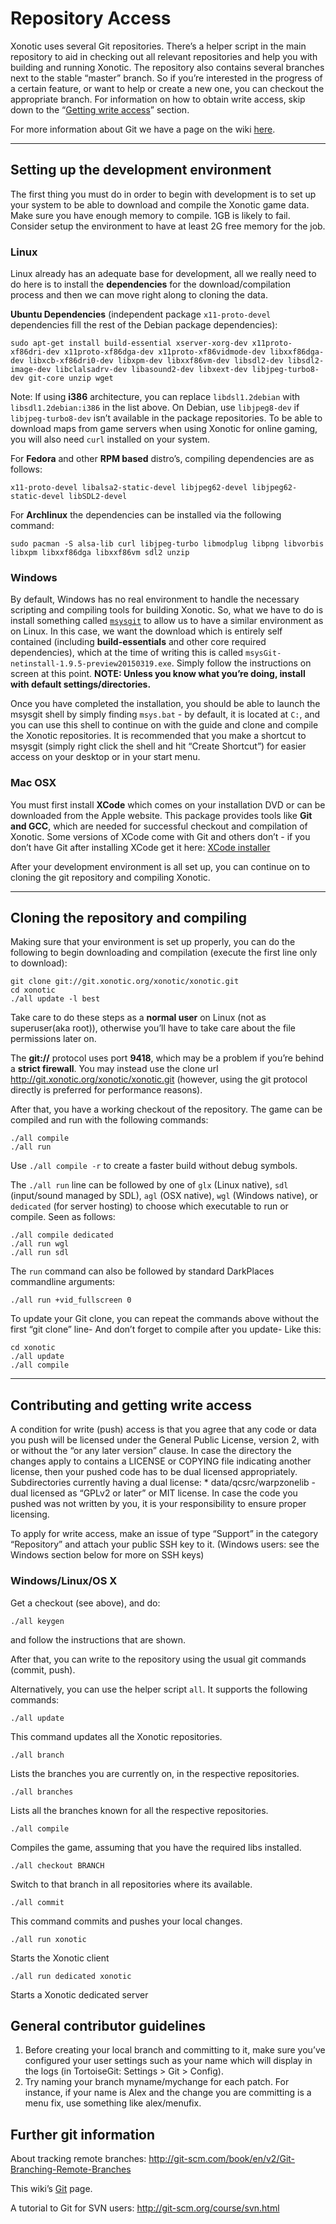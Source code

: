 Repository Access
=================

Xonotic uses several Git repositories. There’s a helper script in the main repository to aid in checking out all relevant repositories and help you with building and running Xonotic.
The repository also contains several branches next to the stable “master” branch. So if you’re interested in the progress of a certain feature, or want to help or create a new one, you can checkout the appropriate branch.
For information on how to obtain write access, skip down to the “[Getting write access](Repository_Access#contributing-and-getting-write-access)” section.

For more information about Git we have a page on the wiki [here](Git).

***

Setting up the development environment
--------------------------------------

The first thing you must do in order to begin with development is to set up your system to be able to download and compile the Xonotic game data. Make sure you have enough memory to compile. 1GB is likely to fail. Consider setup the environment to have at least 2G free memory for the job.

### Linux

Linux already has an adequate base for development, all we really need to do here is to install the **dependencies** for the download/compilation process and then we can move right along to cloning the data.

**Ubuntu Dependencies** (independent package `x11-proto-devel` dependencies fill the rest of the Debian package dependencies):

    sudo apt-get install build-essential xserver-xorg-dev x11proto-xf86dri-dev x11proto-xf86dga-dev x11proto-xf86vidmode-dev libxxf86dga-dev libxcb-xf86dri0-dev libxpm-dev libxxf86vm-dev libsdl2-dev libsdl2-image-dev libclalsadrv-dev libasound2-dev libxext-dev libjpeg-turbo8-dev git-core unzip wget

Note: If using **i386** architecture, you can replace `libdsl1.2debian` with `libsdl1.2debian:i386` in the list above. On Debian, use `libjpeg8-dev` if `libjpeg-turbo8-dev` isn’t available in the package repositories. To be able to download maps from game servers when using Xonotic for online gaming, you will also need `curl` installed on your system.

For **Fedora** and other **RPM based** distro’s, compiling dependencies are as follows:

    x11-proto-devel libalsa2-static-devel libjpeg62-devel libjpeg62-static-devel libSDL2-devel

For **Archlinux** the dependencies can be installed via the following command:

    sudo pacman -S alsa-lib curl libjpeg-turbo libmodplug libpng libvorbis libxpm libxxf86dga libxxf86vm sdl2 unzip

### Windows

By default, Windows has no real environment to handle the necessary scripting and compiling tools for building Xonotic. So, what we have to do is install something called [`msysgit`](https://github.com/msysgit/msysgit/releases) to allow us to have a similar environment as on Linux. In this case, we want the download which is entirely self contained (including **build-essentials** and other core required dependencies), which at the time of writing this is called `msysGit-netinstall-1.9.5-preview20150319.exe`. Simply follow the instructions on screen at this point. **NOTE: Unless you know what you’re doing, install with default settings/directories.**

Once you have completed the installation, you should be able to launch the msysgit shell by simply finding `msys.bat` - by default, it is located at `C:`, and you can use this shell to continue on with the guide and clone and compile the Xonotic repositories. It is recommended that you make a shortcut to msysgit (simply right click the shell and hit “Create Shortcut”) for easier access on your desktop or in your start menu.

### Mac OSX

You must first install **XCode** which comes on your installation DVD or can be downloaded from the Apple website. This package provides tools like **Git and GCC**, which are needed for successful checkout and compilation of Xonotic. Some versions of XCode come with Git and others don’t - if you don’t have Git after installing XCode get it here: [XCode installer](http://sourceforge.net/projects/git-osx-installer/files/)

After your development environment is all set up, you can continue on to cloning the git repository and compiling Xonotic.

***

Cloning the repository and compiling
------------------------------------

Making sure that your environment is set up properly, you can do the following to begin downloading and compilation (execute the first line only to download):

    git clone git://git.xonotic.org/xonotic/xonotic.git
    cd xonotic
    ./all update -l best

Take care to do these steps as a **normal user** on Linux (not as superuser(aka root)), otherwise you’ll have to take care about the file permissions later on.

The **git://** protocol uses port **9418**, which may be a problem if you’re behind a **strict firewall**. You may instead use the clone url http://git.xonotic.org/xonotic/xonotic.git (however, using the git protocol directly is preferred for performance reasons).

After that, you have a working checkout of the repository. The game can be compiled and run with the following commands:

    ./all compile
    ./all run

Use `./all compile -r` to create a faster build without debug symbols.

The `./all run` line can be followed by one of `glx` (Linux native), `sdl` (input/sound managed by SDL), `agl` (OSX native), `wgl` (Windows native), or `dedicated` (for server hosting) to choose which executable to run or compile. Seen as follows:

    ./all compile dedicated
    ./all run wgl
    ./all run sdl

The `run` command can also be followed by standard DarkPlaces commandline arguments:

    ./all run +vid_fullscreen 0

To update your Git clone, you can repeat the commands above without the first “git clone” line- And don’t forget to compile after you update- Like this:

    cd xonotic
    ./all update
    ./all compile

***

Contributing and getting write access
-------------------------------------

A condition for write (push) access is that you agree that any code or data you push will be licensed under the General Public License, version 2, with or without the “or any later version” clause. In case the directory the changes apply to contains a LICENSE or COPYING file indicating another license, then your pushed code has to be dual licensed appropriately. Subdirectories currently having a dual license:
\* data/qcsrc/warpzonelib - dual licensed as “GPLv2 or later” or MIT license.
In case the code you pushed was not written by you, it is your responsibility to ensure proper licensing.

To apply for write access, make an issue of type “Support” in the category “Repository” and attach your public SSH key to it. (Windows users: see the Windows section below for more on SSH keys)

### Windows/Linux/OS X

Get a checkout (see above), and do:

    ./all keygen

and follow the instructions that are shown.

After that, you can write to the repository using the usual git commands (commit, push).

Alternatively, you can use the helper script `all`.
It supports the following commands:

    ./all update

This command updates all the Xonotic repositories.

    ./all branch

Lists the branches you are currently on, in the respective repositories.

    ./all branches

Lists all the branches known for all the respective repositories.

    ./all compile

Compiles the game, assuming that you have the required libs installed.

    ./all checkout BRANCH

Switch to that branch in all repositories where its available.

    ./all commit

This command commits and pushes your local changes.

    ./all run xonotic

Starts the Xonotic client

    ./all run dedicated xonotic

Starts a Xonotic dedicated server

General contributor guidelines
------------------------------

1.  Before creating your local branch and committing to it, make sure you’ve configured your user settings such as your name which will display in the logs (in TortoiseGit: Settings > Git > Config).
2.  Try naming your branch myname/mychange for each patch. For instance, if your name is Alex and the change you are committing is a menu fix, use something like alex/menufix.

Further git information
-----------------------

About tracking remote branches:
http://git-scm.com/book/en/v2/Git-Branching-Remote-Branches

This wiki’s [Git](Git) page.

A tutorial to Git for SVN users:
http://git-scm.org/course/svn.html
